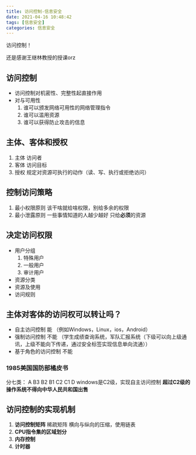 ```yaml
---
title: 访问控制-信息安全
date: 2021-04-16 10:48:42
tags: [信息安全]
categories: 信息安全
---
```




访问控制！

还是感谢王继林教授的授课orz



<!--more--->



## 访问控制

+ 访问控制对机密性、完整性起直接作用
+ 对与可用性
    1. 谁可以颁发网络可用性的网络管理指令
    2. 谁可以滥用资源
    3. 谁可以获得防止攻击的信息

## 主体、客体和授权

1. 主体
    访问者
2. 客体
    访问目标
3. 授权
    规定对资源可执行的动作（读、写、执行或拒绝访问）

## 控制访问策略

1. 最小权限原则
    该干啥就给啥权限，别给多余的权限
2. 最小泄露原则
    一些事情知道的人越少越好
    只给**必须**的资源

## 决定访问权限

+ 用户分组
    1. 特殊用户
    2. 一般用户
    3. 审计用户
+ 资源分类
+ 资源及使用
+ 访问规则

## 主体对客体的访问权可以转让吗？

+ 自主访问控制
    能
    （例如Windows，Linux，ios，Android）
+ 强制访问控制
    不能
    （学生成绩查询系统，军队汇报系统（下级可以向上级通讯，上级不能向下传递，通过安全标签实现信息单向流通））
+ 基于角色的访问控制
    不能

### 1985美国国防部橘皮书

分七类： A B3 B2 B1 C2 C1 D
windows是C2级，实现自主访问控制
**超过C2级的操作系统不得向中华人民共和国出售**

## 访问控制的实现机制

1. **访问控制矩阵**
稀疏矩阵
横向与纵向的压缩，使用链表
2. **CPU指令集的区域划分**
3. **内存控制**
4. **计时器**
